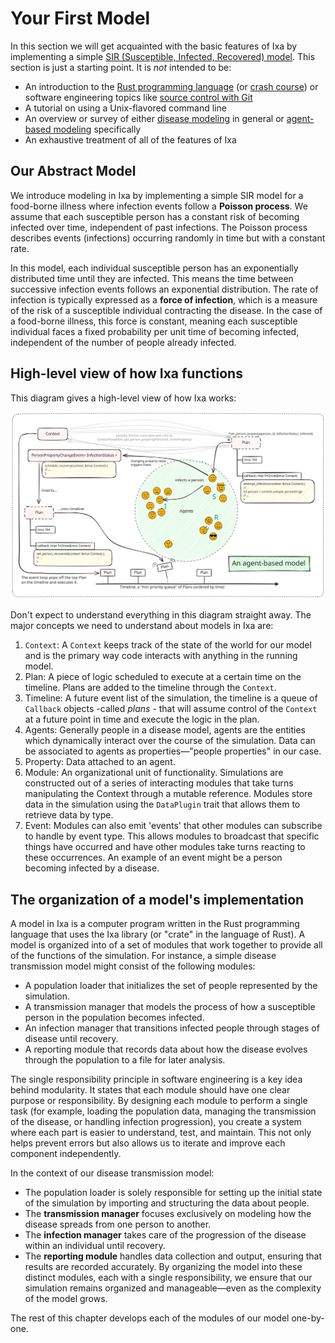 # Your First Model

In this section we will get acquainted with the basic features of Ixa by implementing a simple [SIR (Susceptible, Infected, Recovered) model](https://en.wikipedia.org/wiki/Compartmental_models_in_epidemiology#The_SIR_model). This section is just a starting point. It is _not_ intended to be:
- An introduction to the [Rust programming language](https://www.rust-lang.org/learn) (or [crash course](https://stevedonovan.github.io/rust-gentle-intro/readme.html)) or software engineering topics like [source control with Git](https://git-scm.com/book/ms/v2/Getting-Started-About-Version-Control)
- A tutorial on using a Unix-flavored command line
- An overview or survey of either [disease modeling](https://en.wikipedia.org/wiki/Mathematical_modelling_of_infectious_diseases) in general or [agent-based modeling](https://en.wikipedia.org/wiki/Agent-based_model) specifically
- An exhaustive treatment of all of the features of Ixa
## Our Abstract Model
We introduce modeling in Ixa by implementing a simple SIR model for a food-borne illness where infection events follow a **Poisson process**. We assume that each susceptible person has a constant risk of becoming infected over time, independent of past infections. The Poisson process describes events (infections) occurring randomly in time but with a constant rate.

In this model, each individual susceptible person has an exponentially distributed time until they are infected. This means the time between successive infection events follows an exponential distribution. The rate of infection is typically expressed as a **force of infection**, which is a measure of the risk of a susceptible individual contracting the disease. In the case of a food-borne illness, this force is constant, meaning each susceptible individual faces a fixed probability per unit time of becoming infected, independent of the number of people already infected.
## High-level view of how Ixa functions

This diagram gives a high-level view of how Ixa works:

![An Agent Based Model](../assets/AnAgentBasedModel.svg)

Don't expect to understand everything in this diagram straight away. The major concepts we need to understand about models in Ixa are:
1. `Context`: A `Context` keeps track of the state of the world for our model and is the primary way code interacts with anything in the running model.
2. Plan: A piece of logic scheduled to execute at a certain time on the timeline. Plans are added to the timeline through the `Context`.
3. Timeline: A future event list of the simulation, the timeline is a queue of `Callback` objects -called *plans* - that will assume control of the `Context` at a future point in time and execute the logic in the plan.
4. Agents: Generally people in a disease model, agents are the entities which dynamically interact over the course of the simulation. Data can be associated to agents as properties—"people properties" in our case.
5. Property: Data attached to an agent.
6. Module: An organizational unit of functionality. Simulations are constructed out of a series of interacting modules that take turns manipulating the Context through a mutable reference. Modules store data in the simulation using the `DataPlugin` trait that allows them to retrieve data by type.
7. Event: Modules can also emit 'events' that other modules can subscribe to handle by event type. This allows modules to broadcast that specific things have occurred and have other modules take turns reacting to these occurrences. An example of an event might be a person becoming infected by a disease.

## The organization of a model's implementation

A model in Ixa is a computer program written in the Rust programming language that uses the Ixa library (or "crate" in the language of Rust). A model is organized into of a set of modules that work together to provide all of the functions of the simulation. For instance, a simple disease transmission model might consist of the following modules:
* A population loader that initializes the set of people represented by the simulation.
* A transmission manager that models the process of  how a susceptible person in the population becomes infected.
* An infection manager that transitions infected people through stages of disease until recovery.
* A reporting module that records data about how the disease evolves through the population to a file for later analysis.

The single responsibility principle in software engineering is a key idea behind modularity. It states that each module should have one clear purpose or responsibility. By designing each module to perform a single task (for example, loading the population data, managing the transmission of the disease, or handling infection progression), you create a system where each part is easier to understand, test, and maintain. This not only helps prevent errors but also allows us to iterate and improve each component independently.

In the context of our disease transmission model:
 * The population loader is solely responsible for setting up the initial state of the simulation by importing and structuring the data about people.
 * The **transmission manager** focuses exclusively on modeling how the disease spreads from one person to another.
 * The **infection manager** takes care of the progression of the disease within an individual until recovery.
 * The **reporting module** handles data collection and output, ensuring that results are recorded accurately.
By organizing the model into these distinct modules, each with a single responsibility, we ensure that our simulation remains organized and manageable—even as the complexity of the model grows.

The rest of this chapter develops each of the modules of our model one-by-one.
